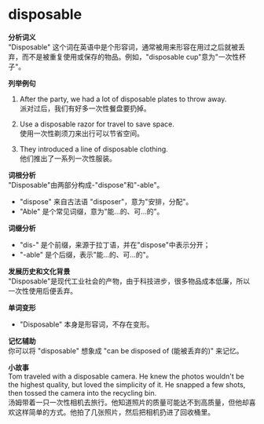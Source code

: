 # disposable

**分析词义**  
"Disposable" 这个词在英语中是个形容词，通常被用来形容在用过之后就被丢弃，而不是被重复使用或保存的物品。例如，"disposable cup"意为"一次性杯子"。

  

**列举例句**

  

1.  After the party, we had a lot of disposable plates to throw away.  
    派对过后，我们有好多一次性餐盘要扔掉。
    
      
    
2.  Use a disposable razor for travel to save space.  
    使用一次性剃须刀来出行可以节省空间。
    
      
    
3.  They introduced a line of disposable clothing.  
    他们推出了一系列一次性服装。
    
      
    

  

**词根分析**  
"Disposable"由两部分构成-"dispose"和"-able"。

  

*   "dispose" 来自古法语 "disposer"，意为"安排，分配"。
*   "Able" 是个常见词缀，意为"能...的、可...的"。

  

**词缀分析**

  

*   "dis-" 是个前缀，来源于拉丁语，并在"dispose"中表示分开；
*   "-able" 是个后缀，表示"能…的、可…的"。

  

**发展历史和文化背景**  
"Disposable"是现代工业社会的产物，由于科技进步，很多物品成本低廉，所以一次性使用后便丢弃。

  

**单词变形**

  

*   "Disposable" 本身是形容词，不存在变形。

  

**记忆辅助**  
你可以将 "disposable" 想象成 "can be disposed of (能被丢弃的)" 来记忆。

  

**小故事**  
Tom traveled with a disposable camera. He knew the photos wouldn't be the highest quality, but loved the simplicity of it. He snapped a few shots, then tossed the camera into the recycling bin.  
汤姆带着一只一次性相机去旅行。他知道照片的质量可能达不到高质量，但他却喜欢这样简单的方式。他拍了几张照片，然后把相机扔进了回收桶里。
